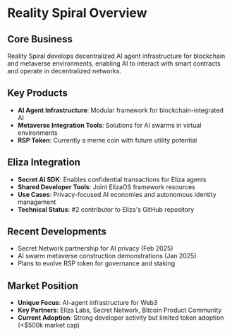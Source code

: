 # Reality Spiral Overview

## Core Business
Reality Spiral develops decentralized AI agent infrastructure for blockchain and metaverse environments, enabling AI to interact with smart contracts and operate in decentralized networks.

## Key Products
- **AI Agent Infrastructure**: Modular framework for blockchain-integrated AI
- **Metaverse Integration Tools**: Solutions for AI swarms in virtual environments
- **RSP Token**: Currently a meme coin with future utility potential

## Eliza Integration
- **Secret AI SDK**: Enables confidential transactions for Eliza agents
- **Shared Developer Tools**: Joint ElizaOS framework resources
- **Use Cases**: Privacy-focused AI economies and autonomous identity management
- **Technical Status**: #2 contributor to Eliza's GitHub repository

## Recent Developments
- Secret Network partnership for AI privacy (Feb 2025)
- AI swarm metaverse construction demonstrations (Jan 2025)
- Plans to evolve RSP token for governance and staking

## Market Position
- **Unique Focus**: AI-agent infrastructure for Web3
- **Key Partners**: Eliza Labs, Secret Network, Bitcoin Product Community
- **Current Adoption**: Strong developer activity but limited token adoption (<$500k market cap)
